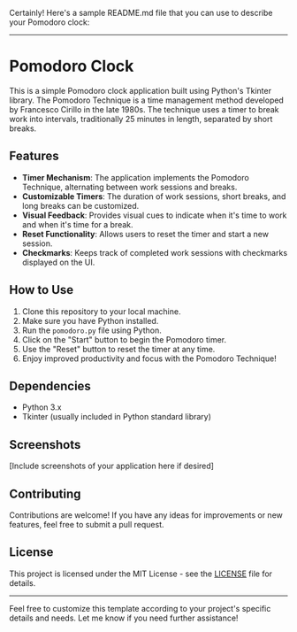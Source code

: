 Certainly! Here's a sample README.md file that you can use to describe your Pomodoro clock:

---

# Pomodoro Clock

This is a simple Pomodoro clock application built using Python's Tkinter library. The Pomodoro Technique is a time management method developed by Francesco Cirillo in the late 1980s. The technique uses a timer to break work into intervals, traditionally 25 minutes in length, separated by short breaks.

## Features

- **Timer Mechanism**: The application implements the Pomodoro Technique, alternating between work sessions and breaks.
- **Customizable Timers**: The duration of work sessions, short breaks, and long breaks can be customized.
- **Visual Feedback**: Provides visual cues to indicate when it's time to work and when it's time for a break.
- **Reset Functionality**: Allows users to reset the timer and start a new session.
- **Checkmarks**: Keeps track of completed work sessions with checkmarks displayed on the UI.

## How to Use

1. Clone this repository to your local machine.
2. Make sure you have Python installed.
3. Run the `pomodoro.py` file using Python.
4. Click on the "Start" button to begin the Pomodoro timer.
5. Use the "Reset" button to reset the timer at any time.
6. Enjoy improved productivity and focus with the Pomodoro Technique!

## Dependencies

- Python 3.x
- Tkinter (usually included in Python standard library)

## Screenshots

[Include screenshots of your application here if desired]

## Contributing

Contributions are welcome! If you have any ideas for improvements or new features, feel free to submit a pull request.

## License

This project is licensed under the MIT License - see the [LICENSE](LICENSE) file for details.

---

Feel free to customize this template according to your project's specific details and needs. Let me know if you need further assistance!
